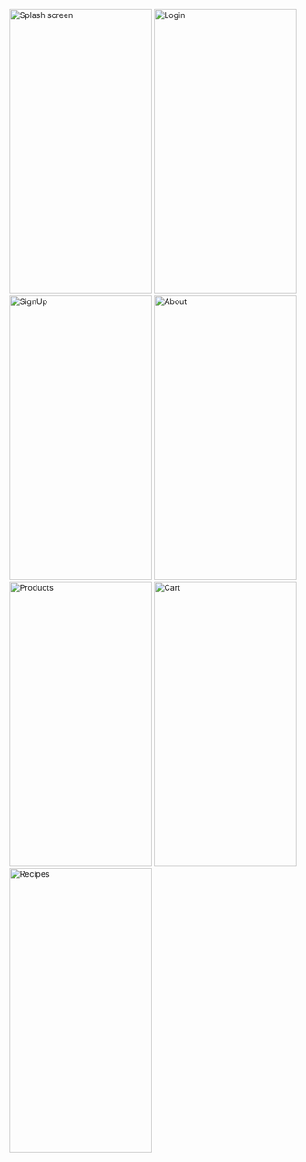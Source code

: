 <p float='left'>
    <img src="https://i.ibb.co/J2C9KmG/IMG-0199.jpg" alt="Splash screen"  width="250" height="500">
    <img src="https://i.ibb.co/ynVKvNy/IMG-0196.jpg" alt="Login" width="250" height="500">
    <img src="https://i.ibb.co/vwZWVK1/IMG-0197.jpg" alt="SignUp" width="250" height="500">
    <img src="https://i.ibb.co/g46M4t4/IMG-0198.jpg" alt="About" width="250" height="500">
    <img src="https://i.ibb.co/dMgdT2t/IMG-0193.jpg" alt="Products" width="250" height="500">
    <img src="https://i.ibb.co/dJM6kQb/IMG-0201.jpg" alt="Cart" width="250" height="500">
    <img src="https://i.ibb.co/xGhLjKP/IMG-0200.jpg" alt="Recipes" width="250" height="500">
</p>
